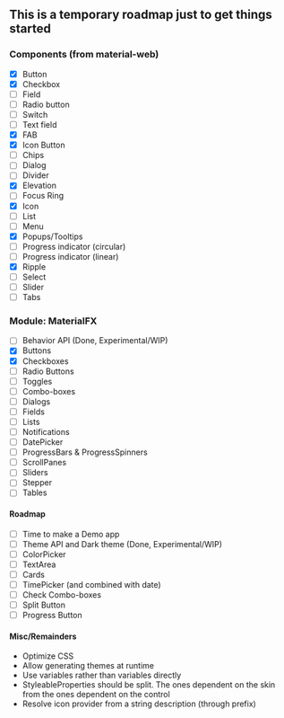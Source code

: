 ## This is a temporary roadmap just to get things started

### Components (from material-web)

- [x] Button
- [x] Checkbox
- [ ] Field
- [ ] Radio button
- [ ] Switch
- [ ] Text field
- [x] FAB
- [x] Icon Button
- [ ] Chips
- [ ] Dialog
- [ ] Divider
- [x] Elevation
- [ ] Focus Ring
- [x] Icon
- [ ] List
- [ ] Menu
- [x] Popups/Tooltips
- [ ] Progress indicator (circular)
- [ ] Progress indicator (linear)
- [x] Ripple
- [ ] Select
- [ ] Slider
- [ ] Tabs

### Module: MaterialFX

- [ ] Behavior API (Done, Experimental/WIP)
- [x] Buttons
- [x] Checkboxes
- [ ] Radio Buttons
- [ ] Toggles
- [ ] Combo-boxes
- [ ] Dialogs
- [ ] Fields
- [ ] Lists
- [ ] Notifications
- [ ] DatePicker
- [ ] ProgressBars & ProgressSpinners
- [ ] ScrollPanes
- [ ] Sliders
- [ ] Stepper
- [ ] Tables

#### Roadmap

- [ ] Time to make a Demo app
- [ ] Theme API and Dark theme (Done, Experimental/WIP)
- [ ] ColorPicker
- [ ] TextArea
- [ ] Cards
- [ ] TimePicker (and combined with date)
- [ ] Check Combo-boxes
- [ ] Split Button
- [ ] Progress Button

#### Misc/Remainders

- Optimize CSS
- Allow generating themes at runtime
- Use variables rather than variables directly
- StyleableProperties should be split. The ones dependent on the skin from the ones dependent on the control
- Resolve icon provider from a string description (through prefix)